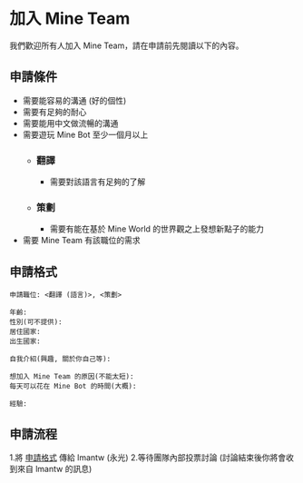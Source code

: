 # 加入 Mine Team
我們歡迎所有人加入 Mine Team，請在申請前先閱讀以下的內容。

## 申請條件
* 需要能容易的溝通 (好的個性)
* 需要有足夠的耐心
* 需要能用中文做流暢的溝通
* 需要遊玩 Mine Bot 至少一個月以上
  * ### 翻譯
    * 需要對該語言有足夠的了解
  * ### 策劃
    * 需要有能在基於 Mine World 的世界觀之上發想新點子的能力
* 需要 Mine Team 有該職位的需求

## 申請格式
```
申請職位: <翻譯 (語言)>, <策劃>

年齡:
性別(可不提供):
居住國家:
出生國家:

自我介紹(興趣, 關於你自己等):

想加入 Mine Team 的原因(不能太短):
每天可以花在 Mine Bot 的時間(大概):

經驗:
```

## 申請流程
1.將 [申請格式](#申請格式) 傳給 lmantw (永光)
2.等待團隊內部投票討論 (討論結束後你將會收到來自 lmantw 的訊息)
